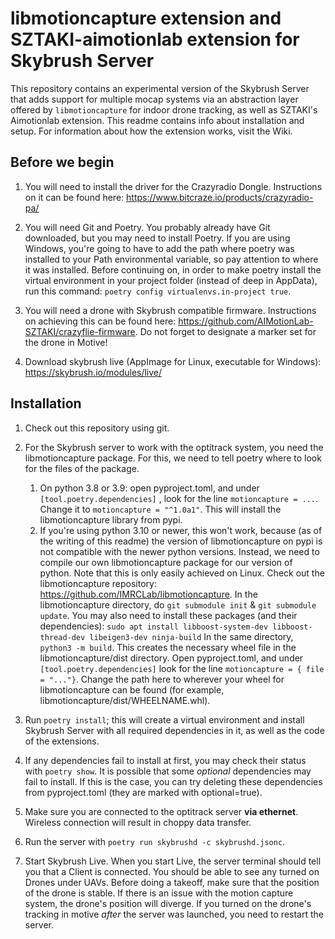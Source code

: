 libmotioncapture extension and SZTAKI-aimotionlab extension for Skybrush Server
==============================================================================

This repository contains an experimental version of the Skybrush Server
that adds support for multiple mocap systems via an abstraction layer offered
by `libmotioncapture` for indoor drone tracking, as well as SZTAKI's Aimotionlab extension.
This readme contains info about installation and setup. For information about
how the extension works, visit the Wiki.

Before we begin
------------

1. You will need to install the driver for the Crazyradio Dongle. Instructions 
   on it can be found here: https://www.bitcraze.io/products/crazyradio-pa/

2. You will need Git and Poetry. You probably already have Git downloaded, but you
   may need to install Poetry. If you are using Windows, you're going to have to add the path where
   poetry was installed to your Path environmental variable, so pay attention to where 
   it was installed. Before continuing on, in order to make poetry install the virtual 
   environment in your project folder (instead of deep in AppData), run this command: 
   `poetry config virtualenvs.in-project true`.
   
3. You will need a drone with Skybrush compatible firmware. Instructions on achieving
   this can be found here: https://github.com/AIMotionLab-SZTAKI/crazyflie-firmware.
   Do not forget to designate a marker set for the drone in Motive!
   
4. Download skybrush live (AppImage for Linux, executable for Windows):
   https://skybrush.io/modules/live/


Installation
------------

1. Check out this repository using git.
2. For the Skybrush server to work with the optitrack system, you need the libmotioncapture package. For this, we need 
   to tell poetry where to look for the files of the package.
   1. On python 3.8 or 3.9: open pyproject.toml, and under `[tool.poetry.dependencies]` , look
      for the line `motioncapture = ...`. Change it to `motioncapture = "^1.0a1"`. This will
      install the libmotioncapture library from pypi. 
   2. If you're using python 3.10 or newer, this won't work, because (as of the writing of this readme) the version of 
      libmotioncapture on pypi is not compatible with the newer python versions. Instead, we need to compile our own 
      libmotioncapture package for our version of python. Note that this is only easily achieved on Linux. 
      Check out the libmotioncapture repository: https://github.com/IMRCLab/libmotioncapture. In the libmotioncapture 
      directory, do `git submodule init` & `git submodule update`. You may also need to install these packages (and their dependencies):
      `sudo apt install libboost-system-dev libboost-thread-dev libeigen3-dev ninja-build`
      In the same directory, `python3 -m build`. This creates the necessary
      wheel file in the libmotioncapture/dist directory. Open pyproject.toml, and under `[tool.poetry.dependencies]` 
      look for the line `motioncapture = { file = "..."}`. Change the path here to wherever your wheel
      for libmotioncapture can be found (for example, libmotioncapture/dist/WHEELNAME.whl).

3. Run `poetry install`; this will create a virtual environment and install
   Skybrush Server with all required dependencies in it, as well as the code
   of the extensions.

4. If any dependencies fail to install at first, you may check their status
   with `poetry show`. It is possible that some *optional* dependencies may fail to install.
   If this is the case, you can try deleting these dependencies from pyproject.toml (they are
   marked with optional=true). 
   
5. Make sure you are connected to the optitrack server **via ethernet**. Wireless connection
   will result in choppy data transfer.

6. Run the server with `poetry run skybrushd -c skybrushd.jsonc`.

7. Start Skybrush Live. When you start Live, the server terminal should tell you that a
   Client is connected. You should be able to see any turned on Drones under UAVs. Before
   doing a takeoff, make sure that the position of the drone is stable. If there is an
   issue with the motion capture system, the drone's position will diverge. If you turned
   on the drone's tracking in motive *after* the server was launched, you need to restart
   the server.